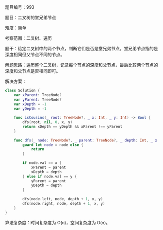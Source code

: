 题目编号：993

题目：二叉树的堂兄弟节点

难度：简单

考察范围：二叉树、遍历

题干：给定二叉树中的两个节点，判断它们是否是堂兄弟节点。堂兄弟节点指的是深度相同但父节点不同的节点。

解题思路：遍历整个二叉树，记录每个节点的深度和父节点，最后比较两个节点的深度和父节点是否相同即可。

解决方案：

```swift
class Solution {
    var xParent: TreeNode?
    var yParent: TreeNode?
    var xDepth = -1
    var yDepth = -1
    
    func isCousins(_ root: TreeNode?, _ x: Int, _ y: Int) -> Bool {
        dfs(root, nil, 0, x, y)
        return xDepth == yDepth && xParent !== yParent
    }
    
    func dfs(_ node: TreeNode?, _ parent: TreeNode?, _ depth: Int, _ x: Int, _ y: Int) {
        guard let node = node else {
            return
        }
        
        if node.val == x {
            xParent = parent
            xDepth = depth
        } else if node.val == y {
            yParent = parent
            yDepth = depth
        }
        
        dfs(node.left, node, depth + 1, x, y)
        dfs(node.right, node, depth + 1, x, y)
    }
}
```

算法复杂度：时间复杂度为 O(n)，空间复杂度为 O(n)。